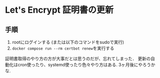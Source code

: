 # Let's Encrypt 証明書の更新

## 手順

1. rootにログインする (または以下のコマンドをsudoで実行)
1. `docker compose run --rm certbot renew`を実行する

証明書取得のやり方の方が大事だとは思うのだが、忘れてしまった．
更新の自動化はcron使ったり、systemd使ったり色々やり方はある.
3ヶ月後にやろうかな.
